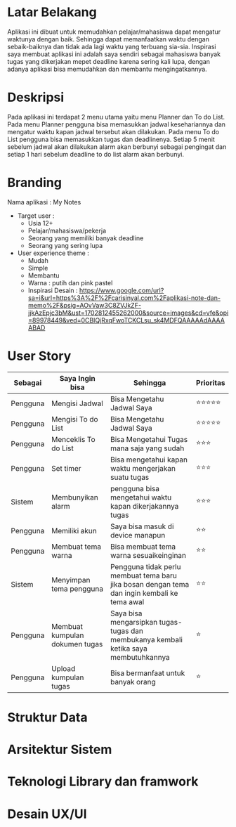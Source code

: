 # Latar Belakang
Aplikasi ini dibuat untuk memudahkan pelajar/mahasiswa dapat mengatur waktunya dengan baik. Sehingga dapat memanfaatkan waktu dengan sebaik-baiknya dan tidak ada lagi waktu yang terbuang sia-sia. Inspirasi saya membuat aplikasi ini adalah saya sendiri sebagai mahasiswa banyak tugas yang dikerjakan mepet deadline karena sering kali lupa, dengan adanya aplikasi bisa memudahkan dan membantu mengingatkannya.
# Deskripsi
Pada aplikasi ini terdapat 2 menu utama yaitu menu Planner dan To do List. Pada menu Planner pengguna bisa memasukkan jadwal kesehariannya dan mengatur waktu kapan jadwal tersebut akan dilakukan. Pada menu To do List pengguna bisa memasukkan tugas dan deadlinenya. Setiap 5 menit sebelum jadwal akan dilakukan alarm akan berbunyi sebagai pengingat dan setiap 1 hari sebelum deadline to do list alarm akan berbunyi.
# Branding
Nama aplikasi : My Notes 
- Target user : 
  - Usia 12+
  - Pelajar/mahasiswa/pekerja  
  - Seorang yang memiliki banyak deadline
  - Seorang yang sering lupa
- User experience theme :
  - Mudah
  - Simple
  - Membantu 
  - Warna : putih dan pink pastel
  - Inspirasi Desain :
    https://www.google.com/url?sa=i&url=https%3A%2F%2Fcarisinyal.com%2Faplikasi-note-dan-memo%2F&psig=AOvVaw3C8ZVJkZF-jjkAzEpjc3bM&ust=1702812455262000&source=images&cd=vfe&opi=89978449&ved=0CBIQjRxqFwoTCKCLsu_sk4MDFQAAAAAdAAAAABAD
   
# User Story
Sebagai | Saya Ingin bisa | Sehingga | Prioritas
---|---|---|---
Pengguna | Mengisi Jadwal | Bisa Mengetahu Jadwal Saya | ⭐⭐⭐⭐⭐
Pengguna | Mengisi To do List | Bisa Mengetahu Jadwal Saya | ⭐⭐⭐⭐⭐
Pengguna | Menceklis To do List | Bisa Mengetahui Tugas mana saja yang sudah | ⭐⭐⭐
Pengguna | Set timer | Bisa mengetahui kapan waktu mengerjakan suatu tugas | ⭐⭐⭐
Sistem | Membunyikan alarm | pengguna bisa mengetahui waktu kapan dikerjakannya tugas | ⭐⭐⭐ 
Pengguna | Memiliki akun | Saya bisa masuk di device manapun | ⭐⭐
Pengguna | Membuat tema warna | Bisa membuat tema warna sesuaikeinginan | ⭐⭐
Sistem | Menyimpan tema pengguna | Pengguna tidak perlu membuat tema baru jika bosan dengan tema dan ingin kembali ke tema awal | ⭐⭐
Pengguna | Membuat kumpulan dokumen tugas | Saya bisa mengarsipkan tugas-tugas dan membukanya kembali ketika saya membutuhkannya | ⭐
Pengguna | Upload kumpulan tugas | Bisa bermanfaat untuk banyak orang | ⭐
# Struktur Data 

# Arsitektur Sistem

# Teknologi Library dan framwork 

# Desain UX/UI

